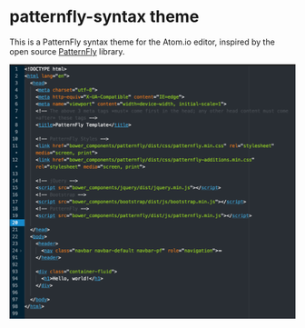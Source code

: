 # patternfly-syntax theme

This is a PatternFly syntax theme for the Atom.io editor, inspired by the open source [PatternFly](https://www.patternfly.org) library.

![A screenshot of your theme](https://github.com/mindreeper2420/atom-patternfly-syntax/blob/master/styles/PatternFly-Syntax-Screenshot.png)
